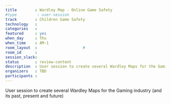 ```yaml
---
title        : Wardley Map - Online Game Safety
#type         : user-session
track        : Children Game Safety
technology   :
categories   :
featured     : yes
when_day     : Thu
when_time    : AM-1
room_layout  :                    #
room_id      :
session_slack:
status       : review-content
description  : User session to create several Wardley Maps for the Gaming industry (and its past, present and future)
organizers   : TBD
participants :
---
```


User session to create several Wardley Maps for the Gaming industry (and its past, present and future)